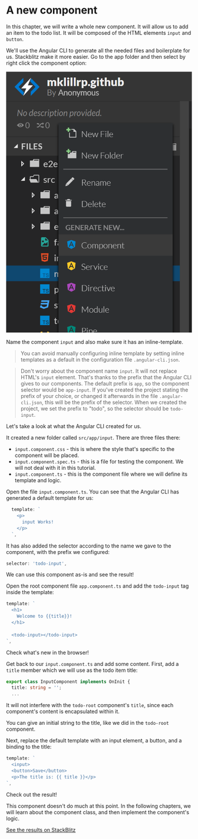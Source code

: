 # A new component

In this chapter, we will write a whole new component. It will allow us to add an item to the todo list. It will be composed of the HTML elements `input` and `button`.

We'll use the Angular CLI to generate all the needed files and boilerplate for us. Stackblitz make it more easier. Go to the app folder and then select by right click the component option:

![Right click and select new component](assets/create_new_component.png)

Name the component `input` and also make sure it has an inline-template.

> You can avoid manually configuring inline template by setting inline templates as a default in the configuration file `.angular-cli.json`.

> Don't worry about the component name `input`. It will not replace HTML's `input` element. That's thanks to the prefix that the Angular CLI gives to our components. The default prefix is `app`, so the component selector would be `app-input`. If you've created the project stating the prefix of your choice, or changed it afterwards in the file `.angular-cli.json`, this will be the prefix of the selector. When we created the project, we set the prefix to "todo", so the selector should be `todo-input`.

Let's take a look at what the Angular CLI created for us.

It created a new folder called `src/app/input`. There are three files there:

* `input.component.css` - this is where the style that's specific to the component will be placed.
* `input.component.spec.ts` - this is a file for testing the component. We will not deal with it in this tutorial.
* `input.component.ts` - this is the component file where we will define its template and logic.

Open the file `input.component.ts`. You can see that the Angular CLI has generated a default template for us:

```ts
  template: `
    <p>
      input Works!
    </p>
  `,
```

It has also added the selector according to the name we gave to the component, with the prefix we configured:

```ts
selector: 'todo-input',
```

We can use this component as-is and see the result!

Open the root component file `app.component.ts` and add the `todo-input` tag inside the template:

```ts
template: `
  <h1>
    Welcome to {{title}}!
  </h1>

  <todo-input></todo-input>
`,
```

Check what's new in the browser!

Get back to our `input.component.ts` and add some content. First, add a `title` member which we will use as the todo item title:

```ts
export class InputComponent implements OnInit {
  title: string = '';
  ...
```

It will not interfere with the `todo-root` component's `title`, since each component's content is encapsulated within it.

You can give an initial string to the title, like we did in the `todo-root` component.

Next, replace the default template with an input element, a button, and a binding to the title:

```ts
template: `
  <input>
  <button>Save</button>
  <p>The title is: {{ title }}</p>
`,
```

Check out the result!

This component doesn't do much at this point. In the following chapters, we will learn about the component class, and then implement the component's logic.

[See the results on StackBlitz](https://stackblitz.com/github/angularbootcamp/todo-list-tutorial-steps/tree/step-04_A_new_component)
